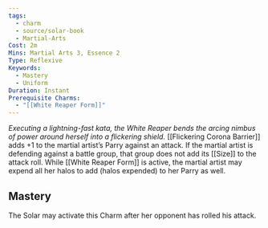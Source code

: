 ```yaml
---
tags:
  - charm
  - source/solar-book
  - Martial-Arts
Cost: 2m
Mins: Martial Arts 3, Essence 2
Type: Reflexive
Keywords:
  - Mastery
  - Uniform
Duration: Instant
Prerequisite Charms:
  - "[[White Reaper Form]]"
---
```

*Executing a lightning-fast kata, the White Reaper bends the arcing nimbus of power around herself into a flickering shield.*
[[Flickering Corona Barrier]] adds +1 to the martial artist’s Parry against an attack. If the martial artist is defending against a battle group, that group does not add its [[Size]] to the attack roll. While [[White Reaper Form]] is active, the martial artist may expend all her halos to add (halos expended) to her Parry as well. 
## Mastery
The Solar may activate this Charm after her opponent has rolled his attack.